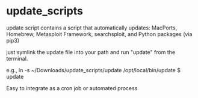 # update_scripts

update script contains a script that automatically updates: MacPorts, Homebrew, Metasploit Framework, searchsploit, and Python packages (via pip3)


just symlink the update file into your path and run "update" from the terminal.

e.g., ln -s ~/Downloads/update_scripts/update /opt/local/bin/update
$ update


Easy to integrate as a cron job or automated process

